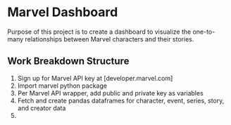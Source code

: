 # Marvel Dashboard

Purpose of this project is to create a dashboard to visualize the one-to-many relationships between Marvel characters and their stories.


## Work Breakdown Structure

1. Sign up for Marvel API key at [developer.marvel.com]
2. Import marvel python package
3. Per Marvel API wrapper, add public and private key as variables
4. Fetch and create pandas dataframes for character, event, series, story, and creator data
5. 